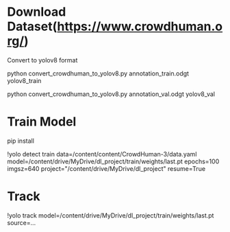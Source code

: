 # 
# Download Dataset(https://www.crowdhuman.org/)

Convert to yolov8 format

python convert_crowdhuman_to_yolov8.py annotation_train.odgt yolov8_train

python convert_crowdhuman_to_yolov8.py annotation_val.odgt yolov8_val

# Train Model

pip install 

!yolo detect train data=/content/content/CrowdHuman-3/data.yaml model=/content/drive/MyDrive/dl_project/train/weights/last.pt epochs=100 imgsz=640 project="/content/drive/MyDrive/dl_project" resume=True

# Track

!yolo track model=/content/drive/MyDrive/dl_project/train/weights/last.pt source=... 

